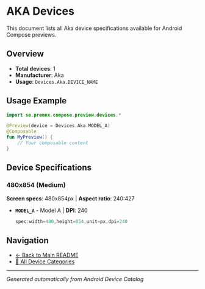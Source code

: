 # AKA Devices

This document lists all Aka device specifications available for Android Compose previews.

## Overview

- **Total devices**: 1
- **Manufacturer**: Aka
- **Usage**: `Devices.Aka.DEVICE_NAME`

## Usage Example

```kotlin
import se.premex.compose.preview.devices.*

@Preview(device = Devices.Aka.MODEL_A)
@Composable
fun MyPreview() {
    // Your composable content
}
```

## Device Specifications

### 480x854 (Medium)

**Screen specs**: 480x854px | **Aspect ratio**: 240:427

- **`MODEL_A`** - Model A | **DPI**: 240
  ```kotlin
  spec:width=480,height=854,unit=px,dpi=240
  ```

## Navigation

- [← Back to Main README](../../README.md)
- [📱 All Device Categories](../README.md)

---
*Generated automatically from Android Device Catalog*
